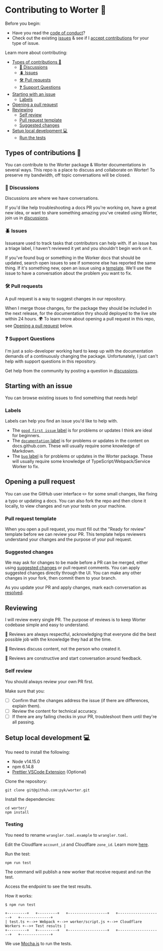 # Contributing to Worter :carrot:

Before you begin:

-   Have you read the [code of conduct](./CODE_OF_CONDUCT.md)?
-   Check out the existing [issues](https://github.com/pyk/worter/issues) & see
    if I [accept contributions](#types-of-contributions-memo) for your type of
    issue.

Learn more about contributing:

-   [Types of contributions :memo:](#types-of-contributions-memo)
    -   [:mega: Discussions](#mega-discussions)
    -   [:beetle: Issues](#beetle-issues)
    -   [:hammer_and_wrench: Pull requests](#hammer_and_wrench-pull-requests)
    -   [:question: Support Questions](#question-support-questions)
-   [Starting with an issue](#starting-with-an-issue)
    -   [Labels](#labels)
-   [Opening a pull request](#opening-a-pull-request)
-   [Reviewing](#reviewing)
    -   [Self review](#self-review)
    -   [Pull request template](#pull-request-template)
    -   [Suggested changes](#suggested-changes)
-   [Setup local development :computer:](#setup-local-development-computer)
    -   [Run the tests](#run-the-tests)

## Types of contributions :memo:

You can contribute to the Worter package & Worter documentations in several
ways. This repo is a place to discuss and collaborate on Worter! To preserve my
bandwidth, off topic conversations will be closed.

### :mega: Discussions

Discussions are where we have conversations.

If you'd like help troubleshooting a docs PR you're working on, have a great new
idea, or want to share something amazing you've created using Worter, join us in
[discussions](https://github.com/pyk/worter/discussions).

### :beetle: Issues

Issuesare used to track tasks that contributors can help with. If an issue has a
triage label, I haven't reviewed it yet and you shouldn't begin work on it.

If you've found bug or something in the Worker docs that should be updated,
search open issues to see if someone else has reported the same thing. If it's
something new, open an issue using a
[template](https://github.com/pyk/worter/issues/new/choose). We'll use the issue
to have a conversation about the problem you want to fix.

### :hammer_and_wrench: Pull requests

A pull request is a way to suggest changes in our repository.

When I merge those changes, for the package they should be included in the next
release, for the documentation thry should deployed to the live site within 24
hours. :earth_africa: To learn more about opening a pull request in this repo,
see [Opening a pull request](#opening-a-pull-request) below.

### :question: Support Questions

I'm just a solo-developer working hard to keep up with the documentation demands
of a continuously changing the package. Unfortunately, I just can't help with
support questions in this repository.

Get help from the community by posting a question in
[discussions](https://github.com/pyk/worter/discussions).

## Starting with an issue

You can browse existing issues to find something that needs help!

### Labels

Labels can help you find an issue you'd like to help with.

-   The
    [`good first issue` label](https://github.com/pyk/worter/issues?q=is%3Aissue+is%3Aopen+label%3A%22good+first+issue%22)
    is for problems or updates I think are ideal for beginners.
-   The
    [`documentation` label](https://github.com/pyk/worter/issues?q=is%3Aissue+is%3Aopen+label%3Adocumentation)
    is for problems or updates in the content on docs.github.com. These will
    usually require some knowledge of Markdown.
-   The
    [`bug` label](https://github.com/pyk/worter/issues?q=is%3Aissue+is%3Aopen+label%3Abug)
    is for problems or updates in the Worter package. These will usually require
    some knowledge of TypeScript/Webpack/Service Worker to fix.

## Opening a pull request

You can use the GitHub user interface :pencil2: for some small changes, like
fixing a typo or updating a docs. You can also fork the repo and then clone it
locally, to view changes and run your tests on your machine.

### Pull request template

When you open a pull request, you must fill out the "Ready for review" template
before we can review your PR. This template helps reviewers understand your
changes and the purpose of your pull request.

### Suggested changes

We may ask for changes to be made before a PR can be merged, either using
[suggested changes](https://docs.github.com/en/github/collaborating-with-issues-and-pull-requests/incorporating-feedback-in-your-pull-request)
or pull request comments. You can apply suggested changes directly through the
UI. You can make any other changes in your fork, then commit them to your
branch.

As you update your PR and apply changes, mark each conversation as
[resolved](https://docs.github.com/en/github/collaborating-with-issues-and-pull-requests/commenting-on-a-pull-request#resolving-conversations).

## Reviewing

I will review every single PR. The purpose of reviews is to keep Worter codebase
simple and easy to understand.

:yellow_heart: Reviews are always respectful, acknowledging that everyone did
the best possible job with the knowledge they had at the time.

:yellow_heart: Reviews discuss content, not the person who created it.

:yellow_heart: Reviews are constructive and start conversation around feedback.

### Self review

You should always review your own PR first.

Make sure that you:

-   [ ] Confirm that the changes address the issue (if there are differences,
        explain them).
-   [ ] Review the content for technical accuracy.
-   [ ] If there are any failing checks in your PR, troubleshoot them until
        they're all passing.

## Setup local development :computer:

You need to install the following:

-   Node v14.15.0
-   npm 6.14.8
-   [Prettier VSCode Extension](https://marketplace.visualstudio.com/items?itemName=esbenp.prettier-vscode)
    (Optional)

Clone the repository:

    git clone git@github.com:pyk/worter.git

Install the dependencies:

    cd worter/
    npm install

### Testing

You need to rename `wrangler.toml.example` to `wrangler.toml`.

Edit the Cloudflare `account_id` and Cloudflare `zone_id`. Learn more
[here](https://developers.cloudflare.com/workers/cli-wrangler/configuration).

Run the test:

    npm run test

The command will publish a new worker that receive request and run the test.

Access the endpoint to see the test results.

How it works:

```
$ npm run test

+---------+   +---------+   +------------------+   +--------------------+   +--------------+
| test.ts +-->+ Webpack +-->+ worker/script.js +-->+ Cloudflare Workers +-->+ Test results |
+---------+   +---------+   +------------------+   +--------------------+   +--------------+
```

We use [Mocha.js](https://mochajs.org/) to run the tests.
